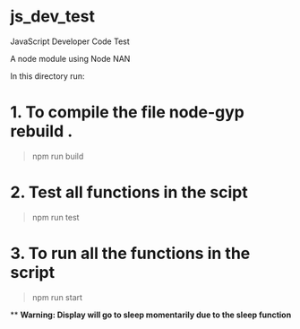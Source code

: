 # js_dev_test
JavaScript Developer Code Test

A node module using Node NAN

In this directory run:

# 1. To compile the file  **node-gyp rebuild** .
> npm run build 

# 2. Test all functions in the scipt
> npm run test 

# 3. To run all the functions in the script
> npm run start 

** **Warning: Display will go to sleep momentarily due to the sleep function**